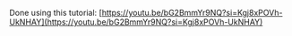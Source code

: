 Done using this tutorial: [https://youtu.be/bG2BmmYr9NQ?si=Kgj8xPOVh-UkNHAY](https://youtu.be/bG2BmmYr9NQ?si=Kgj8xPOVh-UkNHAY)
